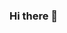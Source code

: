 ### Hi there 👋

<!--
**suziebytes/suziebytes** is a ✨ _special_ ✨ repository because its `README.md` (this file) appears on your GitHub profile.
![github banner](https://user-images.githubusercontent.com/32041993/214496438-4b2cd47d-8690-4568-8c24-ac705fbe9a75.png)

Here are some ideas to get you started:

- 🔭 I’m currently working on ...
- 🌱 I’m currently learning ...
- 👯 I’m looking to collaborate on ...
- 🤔 I’m looking for help with ...
- 💬 Ask me about ...
- 📫 How to reach me: ...
- 😄 Pronouns: ...
- ⚡ Fun fact: ...
-->

